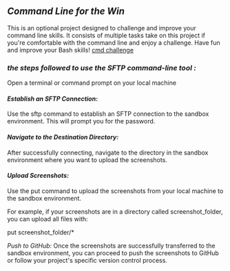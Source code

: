 ## *Command Line for the Win*

This is an optional project designed to challenge and improve your command line skills. It consists of multiple tasks take on this project if you're comfortable with the command line and enjoy a challenge. Have fun and improve your Bash skills! [cmd challenge](https://cmdchallenge.com/) 
###  *the steps followed to use the SFTP command-line tool :*

Open a terminal or command prompt on your local machine

#### *Establish an SFTP Connection:*  
Use the sftp command to establish an SFTP connection to the sandbox environment. This will prompt you for the password.

#### *Navigate to the Destination Directory:*  
After successfully connecting, navigate to the directory in the sandbox environment where you want to upload the screenshots.

#### *Upload Screenshots:*  
Use the put command to upload the screenshots from your local machine to the sandbox environment. 

For example, if your screenshots are in a directory called screenshot_folder, you can upload all files with:

put screenshot_folder/*

*Push to GitHub:* Once the screenshots are successfully transferred to the sandbox environment, you can proceed to push the screenshots to GitHub or follow your project's specific version control process.
